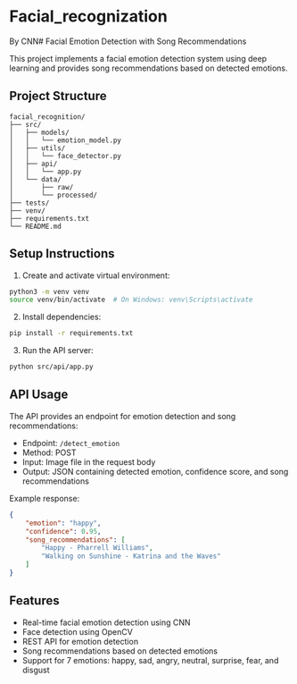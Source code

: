 # Facial_recognization
By CNN# Facial Emotion Detection with Song Recommendations

This project implements a facial emotion detection system using deep learning and provides song recommendations based on detected emotions.

## Project Structure
```
facial_recognition/
├── src/
│   ├── models/
│   │   └── emotion_model.py
│   ├── utils/
│   │   └── face_detector.py
│   ├── api/
│   │   └── app.py
│   └── data/
│       ├── raw/
│       └── processed/
├── tests/
├── venv/
├── requirements.txt
└── README.md
```

## Setup Instructions

1. Create and activate virtual environment:
```bash
python3 -m venv venv
source venv/bin/activate  # On Windows: venv\Scripts\activate
```

2. Install dependencies:
```bash
pip install -r requirements.txt
```

3. Run the API server:
```bash
python src/api/app.py
```

## API Usage

The API provides an endpoint for emotion detection and song recommendations:

- Endpoint: `/detect_emotion`
- Method: POST
- Input: Image file in the request body
- Output: JSON containing detected emotion, confidence score, and song recommendations

Example response:
```json
{
    "emotion": "happy",
    "confidence": 0.95,
    "song_recommendations": [
        "Happy - Pharrell Williams",
        "Walking on Sunshine - Katrina and the Waves"
    ]
}
```

## Features

- Real-time facial emotion detection using CNN
- Face detection using OpenCV
- REST API for emotion detection
- Song recommendations based on detected emotions
- Support for 7 emotions: happy, sad, angry, neutral, surprise, fear, and disgust 
